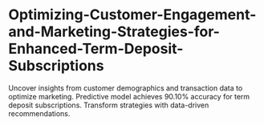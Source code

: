 # Optimizing-Customer-Engagement-and-Marketing-Strategies-for-Enhanced-Term-Deposit-Subscriptions
Uncover insights from customer demographics and transaction data to optimize marketing. Predictive model achieves 90.10% accuracy for term deposit subscriptions. Transform strategies with data-driven recommendations.
